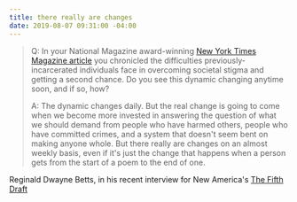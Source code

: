 ```yaml
---
title: there really are changes
date: 2019-08-07 09:31:00 -04:00
---
```


>Q: In your National Magazine award-winning [New York Times Magazine article](https://www.nytimes.com/2018/10/16/magazine/felon-attorney-crime-yale-law.html) you chronicled the difficulties previously-incarcerated individuals face in overcoming societal stigma and getting a second chance. Do you see this dynamic changing anytime soon, and if so, how?
>
>A: The dynamic changes daily. But the real change is going to come when we become more invested in answering the question of what we should demand from people who have harmed others, people who have committed crimes, and a system that doesn't seem bent on making anyone whole. But there really are changes on an almost weekly basis, even if it's just the change that happens when a person gets from the start of a poem to the end of one.

Reginald Dwayne Betts, in his recent interview for New America's [The Fifth Draft](http://createsend.com/t/d-6DBF4F22C26D95BF2540EF23F30FEDED)